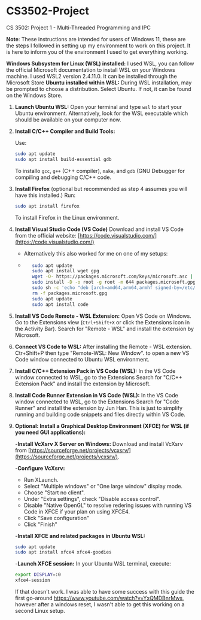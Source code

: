 # CS3502-Project
CS 3502: Project 1 - Multi-Threaded Programming and IPC

**Note**: These instructions are intended for users of Windows 11, these are the steps I followed in setting up my environment to work on this project. It is here to inform you of the environment I used to get everything working.

**Windows Subsystem for Linux (WSL) installed:**  I used WSL, you can follow the official Microsoft documentation to install WSL on your Windows machine. I used WSL2 version 2.4.11.0. It can be installed through the Microsoft Store
**Ubuntu installed within WSL:** During WSL installation, may be prompted to choose a distribution. Select Ubuntu. If not, it can be found on the Windows Store.


1.  **Launch Ubuntu WSL:** Open your terminal and type `wsl` to start your Ubuntu environment. Alternatively, look for the WSL executable which should be available on your computer now.

2.  **Install C/C++ Compiler and Build Tools:**

    Use:
    ```bash
    sudo apt update
    sudo apt install build-essential gdb
    ```
    To installo `gcc`, `g++` (C++ compiler), `make`, and `gdb` (GNU Debugger for compiling and debugging C/C++ code.
3. **Install Firefox** (optional but recommended as step 4 assumes you will have this installed.)
    Run:
   ```bash
   sudo apt install firefox
   ```
   To install Firefox in the Linux environment. 
5.  **Install Visual Studio Code (VS Code)** Download and install VS Code from the official website: [https://code.visualstudio.com/](https://code.visualstudio.com/)
       * Alternatively this also worked for me on one of my setups:
       * ```bash
            sudo apt update
            sudo apt install wget gpg
            wget -O- https://packages.microsoft.com/keys/microsoft.asc | gpg --dearmor > packages.microsoft.gpg
            sudo install -D -o root -g root -m 644 packages.microsoft.gpg /etc/apt/keyrings/packages.microsoft.gpg
            sudo sh -c 'echo "deb [arch=amd64,arm64,armhf signed-by=/etc/apt/keyrings/packages.microsoft.gpg] https://packages.microsoft.com/repos/vscode stable main" > /etc/apt/sources.list.d/vscode.list'
            rm -f packages.microsoft.gpg
            sudo apt update
            sudo apt install code
            ```

7.  **Install VS Code Remote - WSL Extension:**
   Open VS Code on Windows.
    Go to the Extensions view (`Ctrl+Shift+X` or click the Extensions icon in the Activity Bar).
    Search for "Remote - WSL" and install the extension by Microsoft.

8.  **Connect VS Code to WSL:**
    After installing the Remote - WSL extension. 
    Ctr+Shift+P then type "Remote-WSL: New Window". to open a new VS Code window connected to Ubuntu WSL environment.

9.  **Install C/C++ Extension Pack in VS Code (WSL):**
    In the VS Code window connected to WSL, go to the Extensions
    Search for "C/C++ Extension Pack" and install the extension by Microsoft.

10.  **Install Code Runner Extension in VS Code (WSL):**
    In the VS Code window connected to WSL, go to the Extensions
    Search for "Code Runner" and install the extension by Jun Han. This is just to simplify running and building code snippets and files directly within VS Code.

11.  **Optional: Install a Graphical Desktop Environment (XFCE) for WSL (if you need GUI applications):**

     -**Install VcXsrv X Server on Windows:** Download and install VcXsrv from [https://sourceforge.net/projects/vcxsrv/](https://sourceforge.net/projects/vcxsrv/).

     -**Configure VcXsrv:**
        *   Run XLaunch.
        *   Select "Multiple windows" or "One large window" display mode.
        *   Choose "Start no client".
        *   Under "Extra settings", check "Disable access control".
        *   Disable "Native OpenGL" to resolve redering issues with running VS Code in XFCE if your plan on using XFCE4.
        *   Click "Save configuration" 
        *   Click "Finish"

        -**Install XFCE and related packages in Ubuntu WSL:**
        ```bash
        sudo apt update
        sudo apt install xfce4 xfce4-goodies
        ```

        -**Launch XFCE session:** In your Ubuntu WSL terminal, execute:
        ```bash
        export DISPLAY=:0
        xfce4-session
        ```
        If that doesn't work. I was able to have some success with this guide the first go-around https://www.youtube.com/watch?v=YxQMDBnrMws, however after a windows reset, I wasn't able to get this working on a second Linux setup. 
